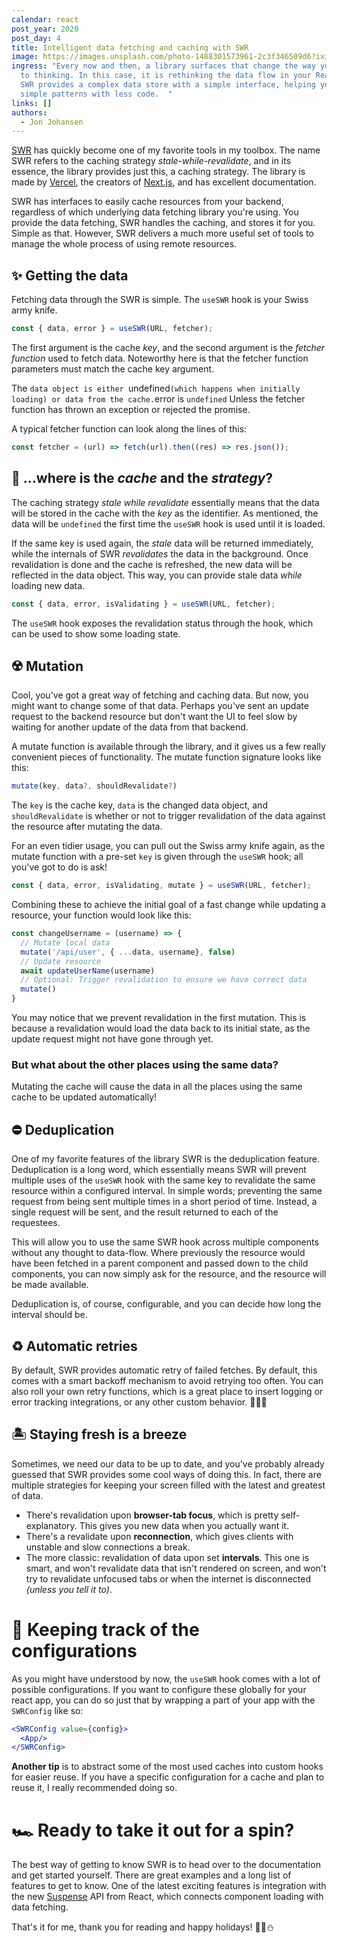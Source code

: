 ```yaml
---
calendar: react
post_year: 2020
post_day: 4
title: Intelligent data fetching and caching with SWR
image: https://images.unsplash.com/photo-1488301573961-2c3f346509d6?ixid=MXwxMjA3fDB8MHxwaG90by1wYWdlfHx8fGVufDB8fHw%3D&ixlib=rb-1.2.1&auto=format&fit=crop&w=2400&q=80
ingress: "Every now and then, a library surfaces that change the way you're used
  to thinking. In this case, it is rethinking the data flow in your React app.
  SWR provides a complex data store with a simple interface, helping you write
  simple patterns with less code.  "
links: []
authors:
  - Jon Johansen
---
```

[SWR](https://swr.vercel.app/) has quickly become one of my favorite tools in my toolbox. The name SWR refers to the caching strategy *stale-while-revalidate*, and in its essence, the library provides just this, a caching strategy. The library is made by [Vercel](https://vercel.com/), the creators of [Next.js](https://nextjs.org/), and has excellent documentation.

SWR has interfaces to easily cache resources from your backend, regardless of which underlying data fetching library you're using. You provide the data fetching, SWR handles the caching, and stores it for you. Simple as that. However, SWR delivers a much more useful set of tools to manage the whole process of using remote resources.

## ✨ Getting the data
Fetching data through the SWR is simple. The `useSWR` hook is your Swiss army knife.

```js
const { data, error } = useSWR(URL, fetcher);
``` 
The first argument is the cache *key*, and the second argument is the *fetcher function* used to fetch data. Noteworthy here is that the fetcher function parameters must match the cache key argument.

The `data object is either `undefined` (which happens when initially loading) or data from the cache. `error is `undefined` Unless the fetcher function has thrown an exception or rejected the promise.

A typical fetcher function can look along the lines of this:
```js
const fetcher = (url) => fetch(url).then((res) => res.json());
```

## 🤔 ...where is the *cache* and the *strategy*?
The caching strategy *stale while revalidate* essentially means that the data will be stored in the cache with the *key* as the identifier. As mentioned, the data will be `undefined` the first time the `useSWR` hook is used until it is loaded.

If the same key is used again, the *stale* data will be returned immediately, while the internals of SWR *revalidates* the data in the background. Once revalidation is done and the cache is refreshed, the new data will be reflected in the data object. This way, you can provide stale data _while_ loading new data. 

```js
const { data, error, isValidating } = useSWR(URL, fetcher);
``` 
The `useSWR` hook exposes the revalidation status through the hook, which can be used to show some loading state.

## ☢️ Mutation
Cool, you've got a great way of fetching and caching data. But now, you might want to change some of that data. Perhaps you've sent an update request to the backend resource but don't want the UI to feel slow by waiting for another update of the data from that backend. 

A mutate function is available through the library, and it gives us a few really convenient pieces of functionality. The mutate function signature looks like this:
```js
mutate(key, data?, shouldRevalidate?)
```
The `key` is the cache key, `data` is the changed data object, and `shouldRevalidate` is whether or not to trigger revalidation of the data against the resource after mutating the data.

For an even tidier usage, you can pull out the Swiss army knife again, as the mutate function with a pre-set `key` is given through the `useSWR` hook; all you've got to do is ask!
```js
const { data, error, isValidating, mutate } = useSWR(URL, fetcher);
``` 

Combining these to achieve the initial goal of a fast change while updating a resource, your function would look like this:

```js
const changeUsername = (username) => {
  // Mutate local data
  mutate('/api/user', { ...data, username}, false)
  // Update resource
  await updateUserName(username)
  // Optional: Trigger revalidation to ensure we have correct data
  mutate()
}
```
You may notice that we prevent revalidation in the first mutation. This is because a revalidation would load the data back to its initial state, as the update request might not have gone through yet.

### But what about the other places using the same data?
Mutating the cache will cause the data in all the places using the same cache to be updated automatically! 

## ⛔️ Deduplication
One of my favorite features of the library SWR is the deduplication feature. Deduplication is a long word, which essentially means SWR will prevent multiple uses of the `useSWR` hook with the same key to revalidate the same resource within a configured interval. In simple words; preventing the same request from being sent multiple times in a short period of time. Instead, a single request will be sent, and the result returned to each of the requestees. 

This will allow you to use the same SWR hook across multiple components without any thought to data-flow. Where previously the resource would have been fetched in a parent component and passed down to the child components, you can now simply ask for the resource, and the resource will be made available. 

Deduplication is, of course, configurable, and you can decide how long the interval should be.

## ♻️ Automatic retries
By default, SWR provides automatic retry of failed fetches. By default, this comes with a smart backoff mechanism to avoid retrying too often. You can also roll your own retry functions, which is a great place to insert logging or error tracking integrations, or any other custom behavior. 🤷🏻‍♂️ 

## 🏝 Staying fresh is a breeze
Sometimes, we need our data to be up to date, and you've probably already guessed that SWR provides some cool ways of doing this. In fact, there are multiple strategies for keeping your screen filled with the latest and greatest of data. 
- There's revalidation upon **browser-tab focus**, which is pretty self-explanatory. This gives you new data when you actually want it. 
- There's a revalidate upon **reconnection**, which gives clients with unstable and slow connections a break. 
- The more classic: revalidation of data upon set **intervals**. This one is smart, and won't revalidate data that isn't rendered on screen, and won't try to revalidate unfocused tabs or when the internet is disconnected *(unless you tell it to)*.

# 🔧 Keeping track of the configurations
As you might have understood by now, the `useSWR` hook comes with a lot of possible configurations. If you want to configure these globally for your react app, you can do so just that by wrapping a part of your app with the `SWRConfig` like so:
```jsx
<SWRConfig value={config}>
  <App/>
</SWRConfig>
```

**Another tip** is to abstract some of the most used caches into custom hooks for easier reuse. If you have a specific configuration for a cache and plan to reuse it, I really recommended doing so.

# 🏎 Ready to take it out for a spin?
The best way of getting to know SWR is to head over to the documentation and get started yourself. There are great examples and a long list of features to get to know. One of the latest exciting features is integration with the new [Suspense](https://reactjs.org/docs/concurrent-mode-suspense.html) API from React, which connects component loading with data fetching.

That's it for me, thank you for reading and happy holidays! 🎅🎄⛄️